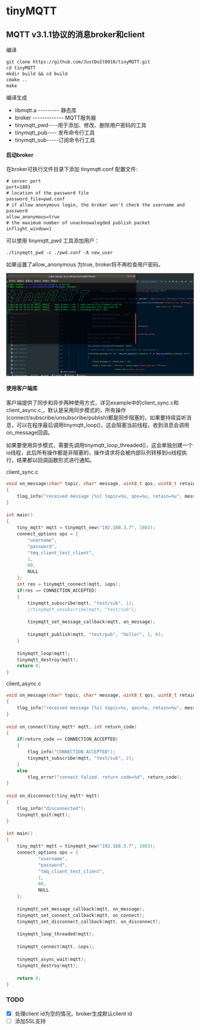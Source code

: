 # tinyMQTT

## MQTT v3.1.1协议的消息broker和client

编译
```shell
git clone https://github.com/JustDoIt0910/tinyMQTT.git
cd tinyMQTT
mkdir build && cd build
cmake ..
make
```

编译生成
- libmqtt.a --------- 静态库
- broker ------------- MQTT服务器
- tinymqtt_pwd----用于添加、修改、删除用户密码的工具
- tinymqtt_pub---- 发布命令行工具
- tinymqtt_sub-----订阅命令行工具

#### 启动broker
在broker可执行文件目录下添加 tinymqtt.conf 配置文件:
```nginx configuration
# server port
port=1883
# location of the password file
password_file=pwd.conf
# if allow anonymous login, the broker won't check the username and password
allow_anonymous=true
# the maximum number of unacknowalegded publish packet
inflight_window=1

```

可以使用 tinymqtt_pwd 工具添加用户：

```shell
./tinymqtt_pwd -c ./pwd.conf -A new_user
```

如果设置了allow_anonymous 为true, broker将不再检查用户密码。

![p1](https://github.com/JustDoIt0910/MarkDownPictures/blob/main/tinyMQTT/p1.png)

#### 使用客户端库

客户端提供了同步和异步两种使用方式，详见example中的client_sync.c和client_async.c,，默认是采用同步模式的，所有操作(connect/subscribe/unsubscribe/publish)都是同步阻塞的，如果要持续监听消息，可以在程序最后调用tinymqtt_loop()，这会阻塞当前线程，收到消息会调用on_message回调。

如果要使用异步模式，需要先调用tinymqtt_loop_threaded()，这会单独创建一个io线程，此后所有操作都是非阻塞的，操作请求将会被内部队列转移到io线程执行，结果都以回调函数形式进行通知。

client_sync.c

```c
void on_message(char* topic, char* message, uint8_t qos, uint8_t retain)
{
    tlog_info("received message [%s] topic=%s, qos=%u, retain=%u", message, topic, qos, retain);
}

int main()
{
    tiny_mqtt* mqtt = tinymqtt_new("192.168.3.7", 1883);
    connect_options ops = {
        "username",
        "password",
        "tmq_client_test_client",
        1,
        60,
        NULL
    };
    int res = tinymqtt_connect(mqtt, &ops);
    if(res == CONNECTION_ACCEPTED)
    {
        tinymqtt_subscribe(mqtt, "test/sub", 1);
        //tinymqtt_unsubscribe(mqtt, "test/sub");

        tinymqtt_set_message_callback(mqtt, on_message);

        tinymqtt_publish(mqtt, "test/pub", "hello!", 1, 0);
    }

    tinymqtt_loop(mqtt);
    tinymqtt_destroy(mqtt);
    return 0;
}
```



client_async.c

```c
void on_message(char* topic, char* message, uint8_t qos, uint8_t retain)
{
    tlog_info("received message [%s] topic=%s, qos=%u, retain=%u", message, topic, qos, retain);
}

void on_connect(tiny_mqtt* mqtt, int return_code)
{
    if(return_code == CONNECTION_ACCEPTED)
    {
        tlog_info("CONNECTION_ACCEPTED");
        tinymqtt_subscribe(mqtt, "test/sub", 2);
    }
    else
        tlog_error("connect falied. return code=%d", return_code);
}

void on_disconnect(tiny_mqtt* mqtt)
{
    tlog_info("disconnected");
    tinymqtt_quit(mqtt);
}

int main()
{
    tiny_mqtt* mqtt = tinymqtt_new("192.168.3.7", 1883);
    connect_options ops = {
            "username",
            "password",
            "tmq_client_test_client",
            1,
            60,
            NULL
    };

    tinymqtt_set_message_callback(mqtt, on_message);
    tinymqtt_set_connect_callback(mqtt, on_connect);
    tinymqtt_set_disconnect_callback(mqtt, on_disconnect);

    tinymqtt_loop_threaded(mqtt);

    tinymqtt_connect(mqtt, &ops);

    tinymqtt_async_wait(mqtt);
    tinymqtt_destroy(mqtt);

    return 0;
}
```

### TODO
- [x] 处理client id为空的情况，broker生成默认client id
- [ ] 添加SSL支持
